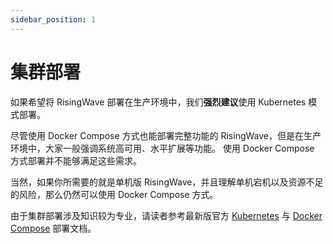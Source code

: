 ```yaml
---
sidebar_position: 1
---
```


# 集群部署

如果希望将 RisingWave 部署在生产环境中，我们**强烈建议**使用 Kubernetes 模式部署。

尽管使用 Docker Compose 方式也能部署完整功能的 RisingWave，但是在生产环境中，大家一般强调系统高可用、水平扩展等功能。
使用 Docker Compose 方式部署并不能够满足这些需求。

当然，如果你所需要的就是单机版 RisingWave，并且理解单机宕机以及资源不足的风险，那么仍然可以使用 Docker Compose 方式。

由于集群部署涉及知识较为专业，请读者参考最新版官方 [Kubernetes](https://docs.risingwave.com/docs/current/risingwave-kubernetes/) 与 [Docker Compose](https://docs.risingwave.com/docs/current/risingwave-trial?method=docker-compose) 部署文档。
